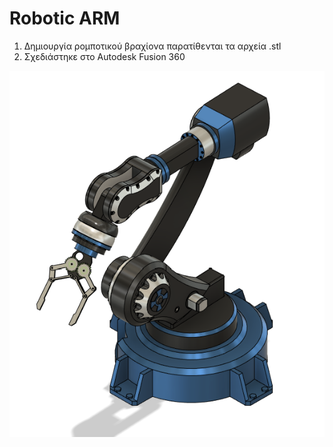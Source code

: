 # Robotic ARM 
1. Δημιουργία ρομποτικού βραχίονα παρατίθενται τα αρχεία .stl 
2. Σχεδιάστηκε στο Autodesk Fusion 360
<div style="text-align:center;">
    <img src="src/11.png" alt="11" width="800" >
</div>
